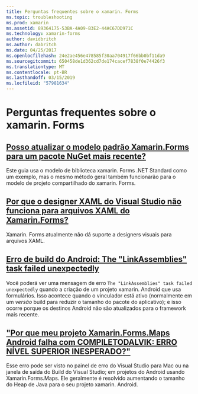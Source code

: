 ```yaml
---
title: Perguntas frequentes sobre o xamarin. Forms
ms.topic: troubleshooting
ms.prod: xamarin
ms.assetid: 89364175-53BA-4A09-B3E2-44AC67DD971C
ms.technology: xamarin-forms
author: davidbritch
ms.author: dabritch
ms.date: 04/25/2017
ms.openlocfilehash: 24e2ae456e478585f30aa704917f66bb0bf11da9
ms.sourcegitcommit: 650458de1d362cd7de174cacef7838f0e74426f3
ms.translationtype: MT
ms.contentlocale: pt-BR
ms.lasthandoff: 03/15/2019
ms.locfileid: "57981634"
---
```

# <a name="xamarinforms-frequently-asked-questions"></a>Perguntas frequentes sobre o xamarin. Forms

## <a name="can-i-update-the-xamarinforms-default-template-to-a-newer-nuget-packageupdate-forms-templatemd"></a>[Posso atualizar o modelo padrão Xamarin.Forms para um pacote NuGet mais recente?](update-forms-template.md)
Este guia usa o modelo de biblioteca xamarin. Forms .NET Standard como um exemplo, mas o mesmo método geral também funcionarão para o modelo de projeto compartilhado do xamarin. Forms.

## <a name="why-doesnt-the-visual-studio-xaml-designer-work-for-xamarinforms-xaml-filesforms-xaml-designermd"></a>[Por que o designer XAML do Visual Studio não funciona para arquivos XAML do Xamarin.Forms?](forms-xaml-designer.md)
Xamarin. Forms atualmente não dá suporte a designers visuais para arquivos XAML.

## <a name="android-build-error-the-linkassemblies-task-failed-unexpectedlyandroid-linkassemblies-errormd"></a>[Erro de build do Android: The "LinkAssemblies" task failed unexpectedly](android-linkassemblies-error.md)
Você poderá ver uma mensagem de erro `The "LinkAssemblies" task failed unexpectedly` quando a criação de um projeto xamarin. Android que usa formulários. Isso acontece quando o vinculador está ativo (normalmente em um *versão* build para reduzir o tamanho do pacote do aplicativo); e isso ocorre porque os destinos Android não são atualizados para o framework mais recente. 

## <a name="why-does-my-xamarinformsmaps-android-project-fail-with-compiletodalvik--unexpected-top-level-errormaps-compiletodalvik-errormd"></a>["Por que meu projeto Xamarin.Forms.Maps Android falha com COMPILETODALVIK: ERRO NÍVEL SUPERIOR INESPERADO?"](maps-compiletodalvik-error.md)
Esse erro pode ser visto no painel de erro do Visual Studio para Mac ou na janela de saída do Build do Visual Studio; em projetos do Android usando Xamarin.Forms.Maps. Ele geralmente é resolvido aumentando o tamanho do Heap de Java para o seu projeto xamarin. Android.

